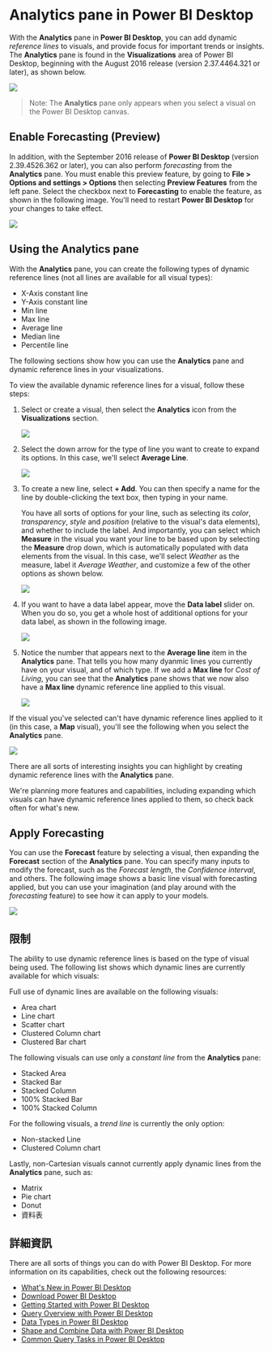 <properties
   pageTitle="Analytics pane in Power BI Desktop"
   description="Create dynamic reference lines for visuals in Power BI Desktop"
   services="powerbi"
   documentationCenter=""
   authors="davidiseminger"
   manager="mblythe"
   backup=""
   editor=""
   tags=""
   qualityFocus="no"
   qualityDate=""/>

<tags
   ms.service="powerbi"
   ms.devlang="NA"
   ms.topic="article"
   ms.tgt_pltfrm="NA"
   ms.workload="powerbi"
   ms.date="09/08/2016"
   ms.author="davidi"/>


# Analytics pane in Power BI Desktop

With the <bpt id="p1">**</bpt>Analytics<ept id="p1">**</ept> pane in <bpt id="p2">**</bpt>Power BI Desktop<ept id="p2">**</ept>, you can add dynamic <bpt id="p3">*</bpt>reference lines<ept id="p3">*</ept> to visuals, and provide focus for important trends or insights. The <bpt id="p1">**</bpt>Analytics<ept id="p1">**</ept> pane is found in the <bpt id="p2">**</bpt>Visualizations<ept id="p2">**</ept> area of Power BI Desktop, beginning with the August 2016 release (version 2.37.4464.321 or later), as shown below.

![](media/powerbi-desktop-analytics-pane/Analytics-pane_1.png)

>   Note: The <bpt id="p1">**</bpt>Analytics<ept id="p1">**</ept> pane only appears when you select a visual on the Power BI Desktop canvas.

## Enable Forecasting (Preview)

In addition, with the September 2016 release of <bpt id="p1">**</bpt>Power BI Desktop<ept id="p1">**</ept> (version 2.39.4526.362 or later), you can also perform <bpt id="p2">*</bpt>forecasting<ept id="p2">*</ept> from the <bpt id="p3">**</bpt>Analytics<ept id="p3">**</ept> pane. You must enable this preview feature, by going to <bpt id="p1">**</bpt>File &gt; Options and settings &gt; Options<ept id="p1">**</ept> then selecting <bpt id="p2">**</bpt>Preview Features<ept id="p2">**</ept> from the left pane. Select the checkbox next to <bpt id="p1">**</bpt>Forecasting<ept id="p1">**</ept> to enable the feature, as shown in the following image. You'll need to restart <bpt id="p1">**</bpt>Power BI Desktop<ept id="p1">**</ept> for your changes to take effect.

![](media/powerbi-desktop-analytics-pane/Analytics-pane_1b.png)

## Using the Analytics pane

With the <bpt id="p1">**</bpt>Analytics<ept id="p1">**</ept> pane, you can create the following types of dynamic reference lines (not all lines are available for all visual types):

-   X-Axis constant line
-   Y-Axis constant line
-   Min line
-   Max line
-   Average line
-   Median line
-   Percentile line

The following sections show how you can use the <bpt id="p1">**</bpt>Analytics<ept id="p1">**</ept> pane and dynamic reference lines in your visualizations.

To view the available dynamic reference lines for a visual, follow these steps:

1.  Select or create a visual, then select the <bpt id="p1">**</bpt>Analytics<ept id="p1">**</ept> icon from the <bpt id="p2">**</bpt>Visualizations<ept id="p2">**</ept> section.

    ![](media/powerbi-desktop-analytics-pane/Analytics-pane_2.png)

2.  Select the down arrow for the type of line you want to create to expand its options. In this case, we'll select <bpt id="p1">**</bpt>Average Line<ept id="p1">**</ept>.

    ![](media/powerbi-desktop-analytics-pane/Analytics-pane_3.png)

3.  To create a new line, select <bpt id="p1">**</bpt>+ Add<ept id="p1">**</ept>. You can then specify a name for the line by double-clicking the text box, then typing in your name.

    You have all sorts of options for your line, such as selecting its <bpt id="p1">*</bpt>color<ept id="p1">*</ept>, <bpt id="p2">*</bpt>transparency<ept id="p2">*</ept>, <bpt id="p3">*</bpt>style<ept id="p3">*</ept> and <bpt id="p4">*</bpt>position<ept id="p4">*</ept> (relative to the visual's data elements), and whether to include the label. And importantly, you can select which <bpt id="p1">**</bpt>Measure<ept id="p1">**</ept> in the visual you want your line to be based upon by selecting the <bpt id="p2">**</bpt>Measure<ept id="p2">**</ept> drop down, which is automatically populated with data elements from the visual. In this case, we'll select <bpt id="p1">*</bpt>Weather<ept id="p1">*</ept> as the measure, label it <bpt id="p2">*</bpt>Average Weather<ept id="p2">*</ept>, and customize a few of the other options as shown below.

    ![](media/powerbi-desktop-analytics-pane/Analytics-pane_4.png)

4.  If you want to have a data label appear, move the <bpt id="p1">**</bpt>Data label<ept id="p1">**</ept> slider on. When you do so, you get a whole host of additional options for your data label, as shown in the following image.

    ![](media/powerbi-desktop-analytics-pane/Analytics-pane_5.png)

5.  Notice the number that appears next to the <bpt id="p1">**</bpt>Average line<ept id="p1">**</ept> item in the <bpt id="p2">**</bpt>Analytics<ept id="p2">**</ept> pane. That tells you how many dyanmic lines you currently have on your visual, and of which type. If we add a <bpt id="p1">**</bpt>Max line<ept id="p1">**</ept> for <bpt id="p2">*</bpt>Cost of Living<ept id="p2">*</ept>, you can see that the <bpt id="p3">**</bpt>Analytics<ept id="p3">**</ept> pane shows that we now also have a <bpt id="p4">**</bpt>Max line<ept id="p4">**</ept> dynamic reference line applied to this visual.

    ![](media/powerbi-desktop-analytics-pane/Analytics-pane_6.png)

If the visual you've selected can't have dynamic reference lines applied to it (in this case, a <bpt id="p1">**</bpt>Map<ept id="p1">**</ept> visual), you'll see the following when you select the <bpt id="p2">**</bpt>Analytics<ept id="p2">**</ept> pane.

![](media/powerbi-desktop-analytics-pane/Analytics-pane_7.png)


There are all sorts of interesting insights you can highlight by creating dynamic reference lines with the <bpt id="p1">**</bpt>Analytics<ept id="p1">**</ept> pane.

We're planning more features and capabilities, including expanding which visuals can have dynamic reference lines applied to them, so check back often for what's new.

## Apply Forecasting

You can use the <bpt id="p1">**</bpt>Forecast<ept id="p1">**</ept> feature by selecting a visual, then expanding the <bpt id="p2">**</bpt>Forecast<ept id="p2">**</ept> section of the <bpt id="p3">**</bpt>Analytics<ept id="p3">**</ept> pane. You can specify many inputs to modify the forecast, such as the <bpt id="p1">*</bpt>Forecast length<ept id="p1">*</ept>, the <bpt id="p2">*</bpt>Confidence interval<ept id="p2">*</ept>, and others. The following image shows a basic line visual with forecasting applied, but you can use your imagination (and play around with the <bpt id="p1">*</bpt>forecasting<ept id="p1">*</ept> feature) to see how it can apply to your models.

![](media/powerbi-desktop-analytics-pane/Analytics-pane_8.png)

## 限制

The ability to use dynamic reference lines is based on the type of visual being used. The following list shows which dynamic lines are currently available for which visuals:

Full use of dynamic lines are available on the following visuals:

-   Area chart
-   Line chart
-   Scatter chart
-   Clustered Column chart
-   Clustered Bar chart

The following visuals can use only a <bpt id="p1">*</bpt>constant line<ept id="p1">*</ept> from the <bpt id="p2">**</bpt>Analytics<ept id="p2">**</ept> pane:

-   Stacked Area
-   Stacked Bar
-   Stacked Column
-   100% Stacked Bar
-   100% Stacked Column

For the following visuals, a <bpt id="p1">*</bpt>trend line<ept id="p1">*</ept> is currently the only option:

-   Non-stacked Line
-   Clustered Column chart

Lastly, non-Cartesian visuals cannot currently apply dynamic lines from the <bpt id="p1">**</bpt>Analytics<ept id="p1">**</ept> pane, such as:

-   Matrix
-   Pie chart
-   Donut
-   資料表


## 詳細資訊

There are all sorts of things you can do with Power BI Desktop. For more information on its capabilities, check out the following resources:

-   [What's New in Power BI Desktop](powerbi-desktop-latest-update.md)
-   [Download Power BI Desktop](powerbi-desktop-get-the-desktop.md)
-   [Getting Started with Power BI Desktop](powerbi-desktop-getting-started.md)
-   [Query Overview with Power BI Desktop](powerbi-desktop-query-overview.md)
-   [Data Types in Power BI Desktop](powerbi-desktop-data-types.md)
-   [Shape and Combine Data with Power BI Desktop](powerbi-desktop-shape-and-combine-data.md)
-   [Common Query Tasks in Power BI Desktop](powerbi-desktop-common-query-tasks.md)    




 
